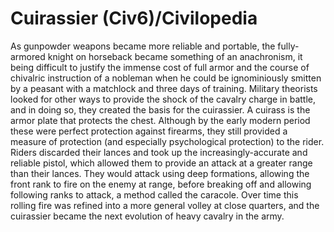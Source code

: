 # Cuirassier (Civ6)/Civilopedia

As gunpowder weapons became more reliable and portable, the fully-armored knight on horseback became something of an anachronism, it being difficult to justify the immense cost of full armor and the course of chivalric instruction of a nobleman when he could be ignominiously smitten by a peasant with a matchlock and three days of training. Military theorists looked for other ways to provide the shock of the cavalry charge in battle, and in doing so, they created the basis for the cuirassier.
A cuirass is the armor plate that protects the chest. Although by the early modern period these were perfect protection against firearms, they still provided a measure of protection (and especially psychological protection) to the rider. Riders discarded their lances and took up the increasingly-accurate and reliable pistol, which allowed them to provide an attack at a greater range than their lances. They would attack using deep formations, allowing the front rank to fire on the enemy at range, before breaking off and allowing following ranks to attack, a method called the caracole. Over time this rolling fire was refined into a more general volley at close quarters, and the cuirassier became the next evolution of heavy cavalry in the army.